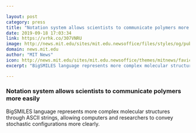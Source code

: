 ```yaml
---

layout: post
category: press
title: "Notation system allows scientists to communicate polymers more easily"
date: 2019-09-18 17:03:34
link: https://vrhk.co/307VNRU
image: http://news.mit.edu/sites/mit.edu.newsoffice/files/styles/og/public/images/2019/bigsmiles-polymer-respresentation.png
domain: news.mit.edu
author: "MIT News"
icon: http://news.mit.edu/sites/mit.edu.newsoffice/themes/mitnews/favicon.ico
excerpt: "BigSMILES language represents more complex molecular structures through ASCII strings, allowing computers and researchers to convey stochastic configurations more clearly."

---
```


### Notation system allows scientists to communicate polymers more easily

BigSMILES language represents more complex molecular structures through ASCII strings, allowing computers and researchers to convey stochastic configurations more clearly.